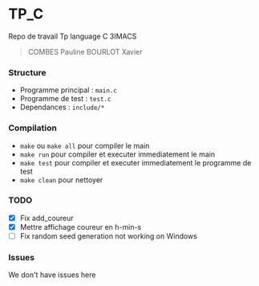 # TP_C
Repo de travail Tp language C 3IMACS
> COMBES Pauline
> BOURLOT Xavier

### Structure
 * Programme principal : `main.c`
 * Programme de test : `test.c`
 * Dependances : `include/*`

### Compilation
* `make` ou `make all` pour compiler le main
* `make run` pour compiler et executer immediatement le main
* `make test` pour compiler et executer immediatement le programme de test
* `make clean` pour nettoyer
### TODO
- [x] Fix add_coureur
- [x] Mettre affichage coureur en h-min-s
- [ ] Fix random seed generation not working on Windows
### Issues
We don't have issues here

